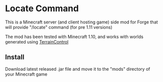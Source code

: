 # Locate Command

This is a Minecraft server (and client hosting game) side mod for Forge that will provide "/locate" command (for pre 1.11 versions)

The mod has been tested with Minecraft 1.10, and works with worlds generated using <a href="https://github.com/MCTCP/TerrainControl/">TerrainControl </a>

## Install

Download latest released .jar file and move it to the "mods" directory of your Minecraft game
